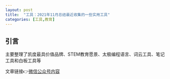 ```yaml
---
layout: post
title:  "工具：2021年11月总结最近收集的一些实用工具"
categories: [工具,教育]
---
```


## 引言

主要整理了凯度最具价值品牌、STEM教育愿景、太极编程语言、词云工具、笔记工具和白板工具等

文章链接👉[微信公众号内容](https://mp.weixin.qq.com/s?__biz=MzkxMzI5NzIwNQ==&mid=2247483788&idx=1&sn=8a24e4dfe3d7024d93ced836be5e1f92&chksm=c17e9bd6f60912c0be76ada372be26eb3cc8cd5f77bda48ce58e18caa0e74e5a121a372ed9b4&token=702825018&lang=zh_CN#rd)